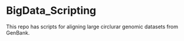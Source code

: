 BigData_Scripting
=================

This repo has scripts for aligning large circlurar genomic datasets from GenBank.
